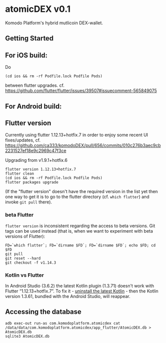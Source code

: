 # atomicDEX v0.1

Komodo Platform's hybrid mutlicoin DEX-wallet. 

## Getting Started


## For iOS build:

Do

    (cd ios && rm -rf Podfile.lock Podfile Pods)

between flutter upgrades.
cf. https://github.com/flutter/flutter/issues/39507#issuecomment-565849075

## For Android build:


## Flutter version

Currently using flutter 1.12.13+hotfix.7 in order to enjoy some recent UI fixes/updates, cf. https://github.com/ca333/komodoDEX/pull/656/commits/010c276b3aec9cb2231527ef18e9c2969c47f3ce

Upgrading from v1.9.1+hotfix.6  

    flutter version 1.12.13+hotfix.7
    flutter clean
    (cd ios && rm -rf Podfile.lock Podfile Pods)
    flutter packages upgrade

(If the "flutter version" doesn't have the required version in the list yet then one way to get it is to go to the flutter directory (cf. `which flutter`) and invoke `git pull` there).

### beta Flutter

`flutter version` is inconsistent regarding the access to beta versions.
Git tags can be used instead (that is, when we want to experiment with beta versions of Flutter):

    FD=`which flutter`; FD=`dirname $FD`; FD=`dirname $FD`; echo $FD; cd $FD
    git pull
    git reset --hard
    git checkout -f v1.14.3

### Kotlin vs Flutter

In Android Studio (3.6.2) the latest Kotlin plugin (1.3.71) doesn't work with Flutter “1.12.13+hotfix.7”. To fix it - [uninstall the latest Kotlin](https://github.com/flutter/flutter/issues/52077#issuecomment-600459786) - then the Kotlin version 1.3.61, bundled with the Android Studio, will reappear.

## Accessing the database

    adb exec-out run-as com.komodoplatform.atomicdex cat /data/data/com.komodoplatform.atomicdex/app_flutter/AtomicDEX.db > AtomicDEX.db
    sqlite3 AtomicDEX.db
